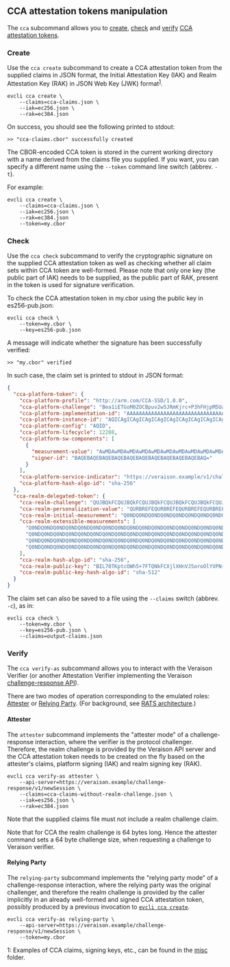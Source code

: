## CCA attestation tokens manipulation

The `cca` subcommand allows you to [create](#create), [check](#check) and
[verify](#verify) [CCA attestation tokens](https://github.com/veraison/ccatoken).

### Create

Use the `cca create` subcommand to create a CCA attestation token from the
supplied claims in JSON format, the Initial Attestation Key (IAK) and Realm
Attestation Key (RAK) in JSON Web Key (JWK) format<sup>[1](#inputs-ex)</sup>.

```shell
evcli cca create \
    --claims=cca-claims.json \
    --iak=ec256.json \
    --rak=ec384.json
```

On success, you should see the following printed to stdout:

```console
>> "cca-claims.cbor" successfully created
```

The CBOR-encoded CCA token is stored in the current working directory with a
name derived from the claims file you supplied.  If you want, you can specify a
different name using the `--token` command line switch (abbrev. `-t`).

For example:

```shell
evcli cca create \
    --claims=cca-claims.json \
    --iak=ec256.json \
    --rak=ec384.json
    --token=my.cbor
```

### Check

Use the `cca check` subcommand to verify the cryptographic signature on the
supplied CCA attestation token as well as checking whether all claim sets
within CCA token are well-formed. Please note that only one key (the public
part of IAK) needs to be supplied, as the public part of RAK, present
in the token is used for signature verification.

To check the CCA attestation token in my.cbor using the public key in
es256-pub.json:

```shell
evcli cca check \
    --token=my.cbor \
    --key=es256-pub.json
```

A message will indicate whether the signature has been successfully verified:

```console
>> "my.cbor" verified
```

In such case, the claim set is printed to stdout in JSON format:

```json
{
  "cca-platform-token": {
    "cca-platform-profile": "http://arm.com/CCA-SSD/1.0.0",
    "cca-platform-challenge": "Bea1iETGoM0ZOCBpuv2w5JRmKjrc+P3hFHjpM5Ua8XkP9d5ceOPbESPaCiB6i2ZVbgoi8Z7mS9wviZU7azJVXw==",
    "cca-platform-implementation-id": "AAAAAAAAAAAAAAAAAAAAAAAAAAAAAAAAAAAAAAAAAAA=",
    "cca-platform-instance-id": "AQICAgICAgICAgICAgICAgICAgICAgICAgICAgICAgIC",
    "cca-platform-config": "AQID",
    "cca-platform-lifecycle": 12288,
    "cca-platform-sw-components": [
      {
        "measurement-value": "AwMDAwMDAwMDAwMDAwMDAwMDAwMDAwMDAwMDAwMDAwM=",
        "signer-id": "BAQEBAQEBAQEBAQEBAQEBAQEBAQEBAQEBAQEBAQEBAQ="
      }
    ],
    "cca-platform-service-indicator": "https://veraison.example/v1/challenge-response",
    "cca-platform-hash-algo-id": "sha-256"
  },
  "cca-realm-delegated-token": {
    "cca-realm-challenge": "QUJBQkFCQUJBQkFCQUJBQkFCQUJBQkFCQUJBQkFCQUJBQkFCQUJBQkFCQUJBQkFCQUJBQkFCQUJBQkFCQUJBQg==",
    "cca-realm-personalization-value": "QURBREFEQURBREFEQURBREFEQURBREFEQURBREFEQURBREFEQURBREFEQURBREFEQURBREFEQURBREFEQURBRA==",
    "cca-realm-initial-measurement": "Q0NDQ0NDQ0NDQ0NDQ0NDQ0NDQ0NDQ0NDQ0NDQ0NDQ0NDQ0NDQ0NDQ0NDQ0NDQ0NDQ0NDQ0NDQ0NDQ0NDQ0NDQw==",
    "cca-realm-extensible-measurements": [
      "Q0NDQ0NDQ0NDQ0NDQ0NDQ0NDQ0NDQ0NDQ0NDQ0NDQ0NDQ0NDQ0NDQ0NDQ0NDQ0NDQ0NDQ0NDQ0NDQ0NDQ0NDQw==",
      "Q0NDQ0NDQ0NDQ0NDQ0NDQ0NDQ0NDQ0NDQ0NDQ0NDQ0NDQ0NDQ0NDQ0NDQ0NDQ0NDQ0NDQ0NDQ0NDQ0NDQ0NDQw==",
      "Q0NDQ0NDQ0NDQ0NDQ0NDQ0NDQ0NDQ0NDQ0NDQ0NDQ0NDQ0NDQ0NDQ0NDQ0NDQ0NDQ0NDQ0NDQ0NDQ0NDQ0NDQw==",
      "Q0NDQ0NDQ0NDQ0NDQ0NDQ0NDQ0NDQ0NDQ0NDQ0NDQ0NDQ0NDQ0NDQ0NDQ0NDQ0NDQ0NDQ0NDQ0NDQ0NDQ0NDQw=="
    ],
    "cca-realm-hash-algo-id": "sha-256",
    "cca-realm-public-key": "BIL70TKptcOWh5+7FTQNkFCXjlXHnVJ5oroOlYVPN+IM0vZPO3K1cLvXc+7iznaEJe31Re2+if+v4OlrvUbicPIHlsRIuY2vRqdk0nRC5ubthPjOyBfm7ManHTo959Z+zQ==",
    "cca-realm-public-key-hash-algo-id": "sha-512"
  }
}

```

The claim set can also be saved to a file using the `--claims` switch (abbrev. `-c`), as in:

```shell
evcli cca check \
    --token=my.cbor \
    --key=es256-pub.json \
    --claims=output-claims.json
```

### Verify

The `cca verify-as` subcommand allows you to interact with the Veraison
Verifier (or another Attestation Verifier implementing the Veraison
[challenge-response API](https://github.com/veraison/docs/tree/main/api/challenge-response)).

There are two modes of operation corresponding to the emulated roles:
[Attester](#attester) or [Relying Party](#relying-party).  (For background, see
[RATS architecture](https://datatracker.ietf.org/doc/draft-ietf-rats-architecture/).)

#### Attester

The `attester` subcommand implements the "attester mode" of a
challenge-response interaction, where the verifier is the protocol challenger.
Therefore, the realm challenge is provided by the Veraison API server and the
CCA attestation token needs to be created on the fly based on the attester's
claims, platform signing (IAK) and realm signing key (RAK).

```shell
evcli cca verify-as attester \
    --api-server=https://veraison.example/challenge-response/v1/newSession \
    --claims=cca-claims-without-realm-challenge.json \
    --iak=es256.json \
    --rak=ec384.json
```

Note that the supplied claims file must not include a realm challenge claim.

Note that for CCA the realm challenge is 64 bytes long. Hence the attester
command sets a 64 byte challenge size, when requesting a challenge to Veraison
verifier.

#### Relying Party

The `relying-party` subcommand implements the "relying party mode" of a
challenge-response interaction, where the relying party was the original
challenger, and therefore the realm challenge is provided by the caller
implicitly in an already well-formed and signed CCA attestation token, possibly
produced by a previous invocation to [`evcli cca create`](#create).

```shell
evcli cca verify-as relying-party \
    --api-server=https://veraison.example/challenge-response/v1/newSession \
    --token=my.cbor
```

<a name="inputs-ex">1</a>: Examples of CCA claims, signing keys, etc., can be
found in the [misc](misc) folder.
